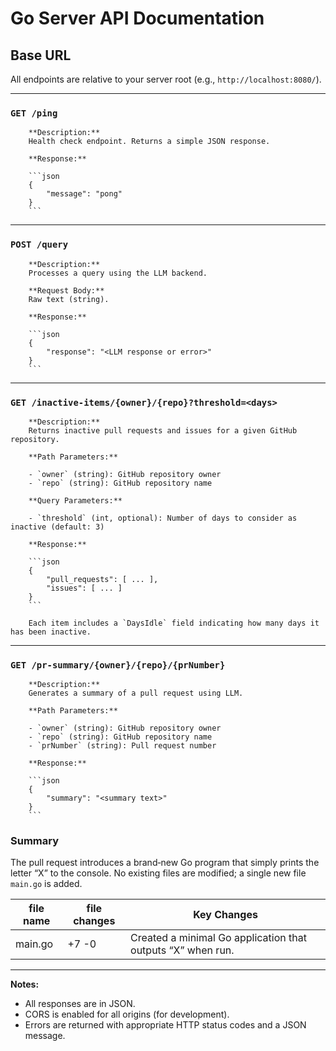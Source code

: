 # Go Server API Documentation

## Base URL

All endpoints are relative to your server root (e.g., `http://localhost:8080/`).

---

### `GET /ping`

    	**Description:**
    	Health check endpoint. Returns a simple JSON response.

    	**Response:**

    	```json
    	{
    		"message": "pong"
    	}
    	```

---

### `POST /query`

    	**Description:**
    	Processes a query using the LLM backend.

    	**Request Body:**
    	Raw text (string).

    	**Response:**

    	```json
    	{
    		"response": "<LLM response or error>"
    	}
    	```

---

### `GET /inactive-items/{owner}/{repo}?threshold=<days>`

    	**Description:**
    	Returns inactive pull requests and issues for a given GitHub repository.

    	**Path Parameters:**

    	- `owner` (string): GitHub repository owner
    	- `repo` (string): GitHub repository name

    	**Query Parameters:**

    	- `threshold` (int, optional): Number of days to consider as inactive (default: 3)

    	**Response:**

    	```json
    	{
    		"pull_requests": [ ... ],
    		"issues": [ ... ]
    	}
    	```

    	Each item includes a `DaysIdle` field indicating how many days it has been inactive.

---

### `GET /pr-summary/{owner}/{repo}/{prNumber}`

    	**Description:**
    	Generates a summary of a pull request using LLM.

    	**Path Parameters:**

    	- `owner` (string): GitHub repository owner
    	- `repo` (string): GitHub repository name
    	- `prNumber` (string): Pull request number

    	**Response:**

    	```json
    	{
    		"summary": "<summary text>"
    	}
    	```

### Summary

The pull request introduces a brand‑new Go program that simply prints the letter “X” to the console. No existing files are modified; a single new file `main.go` is added.

| file name | file changes | Key Changes                                                 |
| --------- | ------------ | ----------------------------------------------------------- |
| main.go   | +7 -0        | Created a minimal Go application that outputs “X” when run. |

---

**Notes:**

- All responses are in JSON.
- CORS is enabled for all origins (for development).
- Errors are returned with appropriate HTTP status codes and a JSON message.
